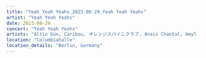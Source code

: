 ```yaml
---
title: "Yeah Yeah Yeahs_2023-08-29_Yeah Yeah Yeahs"
artist: "Yeah Yeah Yeahs"
date: 2023-08-29
concert: "Yeah Yeah Yeahs"
artists: "Altin Gün, Caribou, オレンジスパイニクラブ, Anais Chantal, Amyl and the Sniffers, The Strokes, カネコアヤノ, Anna Kramer, Yeah Yeah Yeahs, 311, black midi, arlie, Perfume Genius, Alanis Morissette, Cosmic Kids, Azealia Banks, Angel Olsen, girl in red, Backhand, Actor Observer, ドミコ, 070 Shake, Alice Phoebe Lou"
location: "Columbiahalle"
location_details: "Berlin, Germany"
---
```

